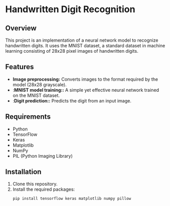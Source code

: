 # Handwritten Digit Recognition

## Overview
This project is an implementation of a neural network model to recognize handwritten digits. It uses the MNIST dataset, a standard dataset in machine learning consisting of 28x28 pixel images of handwritten digits.

## Features
- **Image preprocessing:** Converts images to the format required by the model (28x28 grayscale).
- :**MNIST model training::** A simple yet effective neural network trained on the MNIST dataset.
- :**Digit prediction::** Predicts the digit from an input image.

## Requirements
- Python
- TensorFlow
- Keras
- Matplotlib
- NumPy
- PIL (Python Imaging Library)

## Installation
1. Clone this repository.
2. Install the required packages:
   ```bash
   pip install tensorflow keras matplotlib numpy pillow
